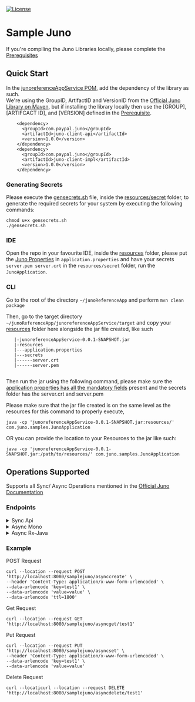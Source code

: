 [![License](https://img.shields.io/badge/License-Apache_2.0-blue.svg)](https://opensource.org/licenses/Apache-2.0)

# Sample Juno
If you're compiling the Juno Libraries locally, please complete the [Prerequisites](Prerequisite.md)

## Quick Start
In the [junoreferenceAppService POM](junoreferenceAppService/pom.xml), add the dependency of the library as such. 
<br>We're using the GroupID, ArtifactID and VersionID from the [Official Juno Library on Maven](), but if installing the library locally then use the [GROUP], [ARTIFCACT ID], and [VERSION] defined in the [Prerequisite](Prerequisite.md). 

```
    <dependency>
      <groupId>com.paypal.juno</groupId>
      <artifactId>juno-client-api</artifactId>
      <version>1.0.0</version>
    </dependency>
    <dependency>
      <groupId>com.paypal.juno</groupId>
      <artifactId>juno-client-impl</artifactId>
      <version>1.0.0</version>
    </dependency>
```

### Generating Secrets
Please execute the [gensecrets.sh](junoreferenceAppService/src/main/resources/secrets/gensecrets.sh) file, inside the [resources/secret](junoreferenceAppService/src/main/resources/secrets) folder, to generate the required secrets for your system by executing the following commands:

```agsl
chmod u+x gensecrets.sh
./gensecrets.sh
```

### IDE

Open the repo in your favourite IDE, inside the [resources](junoreferenceAppService/src/main/resources) folder, please put the [Juno Properties](junoreferenceAppService/src/main/resources/application.properties) in 
`application.properties` and have your secrets `server.pem server.crt` in the `resources/secret` folder, run the `JunoApplication`. 

### CLI

Go to the root of the directory `~/junoReferenceApp` and perform `mvn clean package`

Then, go to the target directory `~/junoReferenceApp/junoreferenceAppService/target` and copy your [resources](junoreferenceAppService/src/main/resources) folder here alongside the jar file created, like such

```
   |-junoreferenceAppService-0.0.1-SNAPSHOT.jar
   |-resources
   |---application.properties
   |---secrets
   |------server.crt
   |------server.pem
   
```
Then run the jar using the following command, please make sure the [application properties has all the mandatory fields](https://github.com/paypal/junodb/tree/dev/client/Java/Juno#mandatory-paramaters) present and the secrets folder has the server.crt and server.pem

Please make sure that the jar file created is on the same level as the resources for this command to properly execute,
```
java -cp 'junoreferenceAppService-0.0.1-SNAPSHOT.jar:resources/' com.juno.samples.JunoApplication
```
OR you can provide the location to your Resources to the jar like such:
```
java -cp 'junoreferenceAppService-0.0.1-SNAPSHOT.jar:/path/to/resources/' com.juno.samples.JunoApplication
```

## Operations Supported
Supports all Sync/ Async Operations mentioned in the [Official Juno Documentation](https://github.com/paypal/junodb/blob/dev/client/Java/Juno/README.md)

### Endpoints
<details>
  <summary>Sync Api</summary>

```
http://localhost:8080/samplejuno/recordcreate

    @POST
    @PostMapping("/recordcreate")
    @Consumes("application/x-www-form-urlencoded")
    @Produces({ MediaType.TEXT_PLAIN })
    ResponseEntity<String> recordCreate(@FormParam("key") String key, @FormParam("value") String value) throws JunoException;


http://localhost:8080/samplejuno/recordcreatettl

    @POST
    @PostMapping("/recordcreatettl")
    @Consumes("application/x-www-form-urlencoded")
    @Produces({ MediaType.APPLICATION_JSON })
    ResponseEntity<String> recordCreate(@FormParam("key") String key, @FormParam("value") String value, @FormParam("ttl") Long ttl) throws JunoException;

http://localhost:8080/samplejuno/recordget/{key}

    @GET
    @Produces({ MediaType.APPLICATION_JSON })
    @GetMapping("/recordget/{key}")
    ResponseEntity<String> recordGet(@PathVariable String key) throws JunoException, InterruptedException;

http://localhost:8080/samplejuno/recordgetttl/{key}/{ttl}

    @GET
    @Produces({ MediaType.APPLICATION_JSON })
    @GetMapping("/recordgetttl/{key}/{ttl}")
    ResponseEntity<String> recordGet(@PathVariable("key") String key, @PathVariable("ttl") Long ttl) throws JunoException, InterruptedException;

http://localhost:8080/samplejuno/recordupdate

    @PUT
    @Produces({ MediaType.APPLICATION_JSON })
    @Consumes("application/x-www-form-urlencoded")
    @PutMapping("/recordupdate")
    ResponseEntity<String> recordUpdate(@FormParam("key") String key, @FormParam("value") String value) throws JunoException;

http://localhost:8080/samplejuno/recordupdatettl

    @PUT
    @Produces({ MediaType.APPLICATION_JSON })
    @Consumes("application/x-www-form-urlencoded")
    @PutMapping("/recordupdatettl")
    ResponseEntity<String> recordUpdate(@FormParam("key")  String key, @FormParam("value") String value, @FormParam("ttl") Long ttl) throws JunoException;

http://localhost:8080/samplejuno/recordset

    @PUT
    @Produces({ MediaType.APPLICATION_JSON })
    @Consumes("application/x-www-form-urlencoded")
    @PutMapping("/recordset")
    ResponseEntity<String> recordSet(@FormParam("key") String key, @FormParam("value") String value) throws JunoException;

http://localhost:8080/samplejuno/recordsetttl

    @PUT
    @Produces({ MediaType.APPLICATION_JSON })
    @Consumes("application/x-www-form-urlencoded")
    @PutMapping("/recordsetttl")
    ResponseEntity<String> recordSet(@FormParam("key") String key, @FormParam("value") String value, @FormParam("ttl") Long ttl) throws JunoException;


http://localhost:8080/samplejuno/recordcompareandset

    @POST
    @PostMapping("/recordcompareandset")
    @Consumes("application/x-www-form-urlencoded")
    @Produces({ MediaType.TEXT_PLAIN })
    ResponseEntity<String> recordCompareAndSet(@FormParam("key") String key, @FormParam("value") String value) throws JunoException;


http://localhost:8080/samplejuno/recordcompareandsetttl

    @POST
    @PostMapping("/recordcompareandsetttl")
    @Consumes("application/x-www-form-urlencoded")
    @Produces({ MediaType.TEXT_PLAIN })
    ResponseEntity<String> recordCompareAndSetTTL(@FormParam("key") String key, @FormParam("value") String value, @FormParam("ttl") Long ttl) throws JunoException;

http://localhost:8080/samplejuno/recorddelete/{key}

    @DELETE
    @Produces({ MediaType.APPLICATION_JSON })
    @DeleteMapping("/recorddelete/{key}")
    ResponseEntity<String> recordDelete(@PathVariable String key) throws JunoException;
   
```
</details>

<details>
  <summary>Async Mono</summary>

```
http://localhost:8080/samplejuno/reactcreate

    @POST
    @PostMapping("/reactcreate")
    @Consumes("application/x-www-form-urlencoded")
    @Produces({ MediaType.TEXT_PLAIN })
    ResponseEntity<String> reactCreate(@FormParam("key") String key, @FormParam("value") String value) throws JunoException;


http://localhost:8080/samplejuno/reactcreatettl

    @POST
    @PostMapping("/reactcreatettl")
    @Consumes("application/x-www-form-urlencoded")
    @Produces({ MediaType.APPLICATION_JSON })
    ResponseEntity<String> reactCreate(@FormParam("key") String key, @FormParam("value") String value, @FormParam("ttl") Long ttl) throws JunoException;

http://localhost:8080/samplejuno/reactget/{key}

    @GET
    @Produces({ MediaType.APPLICATION_JSON })
    @GetMapping("/reactget/{key}")
    ResponseEntity<String> reactGet(@PathVariable String key) throws JunoException, InterruptedException;

http://localhost:8080/samplejuno/reactgetttl/{key}/{ttl}

    @GET
    @Produces({ MediaType.APPLICATION_JSON })
    @GetMapping("/reactgetttl/{key}/{ttl}")
    ResponseEntity<String> reactGet(@PathVariable("key") String key, @PathVariable("ttl") Long ttl) throws JunoException, InterruptedException;

http://localhost:8080/samplejuno/reactupdate

    @PUT
    @Produces({ MediaType.APPLICATION_JSON })
    @Consumes("application/x-www-form-urlencoded")
    @PutMapping("/reactupdate")
    ResponseEntity<String> reactUpdate(@FormParam("key") String key, @FormParam("value") String value) throws JunoException;

http://localhost:8080/samplejuno/reactupdatettl

    @PUT
    @Produces({ MediaType.APPLICATION_JSON })
    @Consumes("application/x-www-form-urlencoded")
    @PutMapping("/reactupdatettl")
    ResponseEntity<String> reactUpdate(@FormParam("key")  String key, @FormParam("value") String value, @FormParam("ttl") Long ttl) throws JunoException;

http://localhost:8080/samplejuno/reactset

    @PUT
    @Produces({ MediaType.APPLICATION_JSON })
    @Consumes("application/x-www-form-urlencoded")
    @PutMapping("/reactset")
    ResponseEntity<String> reactSet(@FormParam("key") String key, @FormParam("value") String value) throws JunoException;

http://localhost:8080/samplejuno/reactsetttl

    @PUT
    @Produces({ MediaType.APPLICATION_JSON })
    @Consumes("application/x-www-form-urlencoded")
    @PutMapping("/reactsetttl")
    ResponseEntity<String> reactSet(@FormParam("key") String key, @FormParam("value") String value, @FormParam("ttl") Long ttl) throws JunoException;


http://localhost:8080/samplejuno/reactcompareandset

    @POST
    @PostMapping("/reactcompareandset")
    @Consumes("application/x-www-form-urlencoded")
    @Produces({ MediaType.TEXT_PLAIN })
    ResponseEntity<String> reactCompareAndSet(@FormParam("key") String key, @FormParam("value") String value) throws JunoException;


http://localhost:8080/samplejuno/reactcompareandsetttl

    @POST
    @PostMapping("/reactcompareandsetttl")
    @Consumes("application/x-www-form-urlencoded")
    @Produces({ MediaType.TEXT_PLAIN })
    ResponseEntity<String> reactCompareAndSetTTL(@FormParam("key") String key, @FormParam("value") String value, @FormParam("ttl") Long ttl) throws JunoException;

http://localhost:8080/samplejuno/reactdelete/{key}

    @DELETE
    @Produces({ MediaType.APPLICATION_JSON })
    @DeleteMapping("/reactdelete/{key}")
    ResponseEntity<String> reactDelete(@PathVariable String key) throws JunoException;
```
</details>

<details>
  <summary>Async Rx-Java</summary>

```
http://localhost:8080/samplejuno/asynccreate

    @POST
    @PostMapping("/asynccreate")
    @Consumes("application/x-www-form-urlencoded")
    @Produces({ MediaType.TEXT_PLAIN })
    ResponseEntity<String> asyncCreate(@FormParam("key") String key, @FormParam("value") String value) throws JunoException;


http://localhost:8080/samplejuno/asynccreatettl

    @POST
    @PostMapping("/asynccreatettl")
    @Consumes("application/x-www-form-urlencoded")
    @Produces({ MediaType.APPLICATION_JSON })
    ResponseEntity<String> asyncCreate(@FormParam("key") String key, @FormParam("value") String value, @FormParam("ttl") Long ttl) throws JunoException;

http://localhost:8080/samplejuno/asyncget/{key}

    @GET
    @Produces({ MediaType.APPLICATION_JSON })
    @GetMapping("/asyncget/{key}")
    ResponseEntity<String> asyncGet(@PathVariable String key) throws JunoException, InterruptedException;

http://localhost:8080/samplejuno/asyncgetttl/{key}/{ttl}

    @GET
    @Produces({ MediaType.APPLICATION_JSON })
    @GetMapping("/asyncgetttl/{key}/{ttl}")
    ResponseEntity<String> asyncGet(@PathVariable("key") String key, @PathVariable("ttl") Long ttl) throws JunoException, InterruptedException;

http://localhost:8080/samplejuno/asyncupdate

    @PUT
    @Produces({ MediaType.APPLICATION_JSON })
    @Consumes("application/x-www-form-urlencoded")
    @PutMapping("/asyncupdate")
    ResponseEntity<String> asyncUpdate(@FormParam("key") String key, @FormParam("value") String value) throws JunoException;

http://localhost:8080/samplejuno/asyncupdatettl

    @PUT
    @Produces({ MediaType.APPLICATION_JSON })
    @Consumes("application/x-www-form-urlencoded")
    @PutMapping("/asyncupdatettl")
    ResponseEntity<String> asyncUpdate(@FormParam("key")  String key, @FormParam("value") String value, @FormParam("ttl") Long ttl) throws JunoException;

http://localhost:8080/samplejuno/asyncset

    @PUT
    @Produces({ MediaType.APPLICATION_JSON })
    @Consumes("application/x-www-form-urlencoded")
    @PutMapping("/asyncset")
    ResponseEntity<String> asyncSet(@FormParam("key") String key, @FormParam("value") String value) throws JunoException;

http://localhost:8080/samplejuno/asyncsetttl

    @PUT
    @Produces({ MediaType.APPLICATION_JSON })
    @Consumes("application/x-www-form-urlencoded")
    @PutMapping("/asyncsetttl")
    ResponseEntity<String> asyncSet(@FormParam("key") String key, @FormParam("value") String value, @FormParam("ttl") Long ttl) throws JunoException;


http://localhost:8080/samplejuno/asynccompareandset

    @POST
    @PostMapping("/asynccompareandset")
    @Consumes("application/x-www-form-urlencoded")
    @Produces({ MediaType.TEXT_PLAIN })
    ResponseEntity<String> asyncCompareAndSet(@FormParam("key") String key, @FormParam("value") String value) throws JunoException;


http://localhost:8080/samplejuno/asynccompareandsetttl

    @POST
    @PostMapping("/asynccompareandsetttl")
    @Consumes("application/x-www-form-urlencoded")
    @Produces({ MediaType.TEXT_PLAIN })
    ResponseEntity<String> asyncCompareAndSetTTL(@FormParam("key") String key, @FormParam("value") String value, @FormParam("ttl") Long ttl) throws JunoException;

http://localhost:8080/samplejuno/asyncdelete/{key}

    @DELETE
    @Produces({ MediaType.APPLICATION_JSON })
    @DeleteMapping("/asyncdelete/{key}")
    ResponseEntity<String> asyncDelete(@PathVariable String key) throws JunoException;
```
</details>

### Example

POST Request

```
curl --location --request POST 'http://localhost:8080/samplejuno/asynccreate' \
--header 'Content-Type: application/x-www-form-urlencoded' \
--data-urlencode 'key=test1' \
--data-urlencode 'value=value' \
--data-urlencode 'ttl=1800'
```


Get Request 

```
curl --location --request GET 'http://localhost:8080/samplejuno/asyncget/test1'
```

Put Request

```
curl --location --request PUT 'http://localhost:8080/samplejuno/asyncset' \
--header 'Content-Type: application/x-www-form-urlencoded' \
--data-urlencode 'key=test1' \
--data-urlencode 'value=value'
```

 Delete Request 

```
curl --locaticurl --location --request DELETE 'http://localhost:8080/samplejuno/asyncdelete/test1'
```


